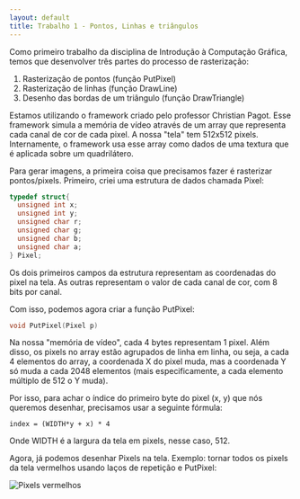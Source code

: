 ```yaml
---
layout: default
title: Trabalho 1 - Pontos, Linhas e triângulos
---
```


  Como primeiro trabalho da disciplina de Introdução à Computação Gráfica, temos que desenvolver três partes do processo de rasterização:

1. Rasterização de pontos (função PutPixel)
2. Rasterização de linhas (função DrawLine)
3. Desenho das bordas de um triângulo (função DrawTriangle)
<!--more-->

  Estamos utilizando o framework criado pelo professor Christian Pagot. Esse framework simula a memória de vídeo através de um array que representa cada canal de cor de cada pixel. A nossa "tela" tem 512x512 pixels. Internamente, o framework usa esse array como dados de uma textura que é aplicada sobre um quadrilátero.

  Para gerar imagens, a primeira coisa que precisamos fazer é rasterizar pontos/pixels. Primeiro, criei uma estrutura de dados chamada Pixel:
  
  ```C++
  typedef struct{
    unsigned int x;
    unsigned int y;
    unsigned char r;
    unsigned char g;
    unsigned char b;
    unsigned char a;
  } Pixel;
  ```
  Os dois primeiros campos da estrutura representam as coordenadas do pixel na tela. As outras representam o valor de cada canal de cor, com 8 bits por canal.
  
  Com isso, podemos agora criar a função PutPixel:
  
  ```C++
  void PutPixel(Pixel p)
  ```
  
  Na nossa "memória de vídeo", cada 4 bytes representam 1 pixel. Além disso, os pixels no array estão agrupados de linha em linha, ou seja, a cada 4 elementos do array, a coordenada X do pixel muda, mas a coordenada Y só muda a cada 2048 elementos (mais especificamente, a cada elemento múltiplo de 512 o Y muda).
  
  Por isso, para achar o índice do primeiro byte do pixel (x, y) que nós queremos desenhar, precisamos usar a seguinte fórmula:
  
  ```
  index = (WIDTH*y + x) * 4
  ```
  
  Onde WIDTH é a largura da tela em pixels, nesse caso, 512.

  Agora, já podemos desenhar Pixels na tela. Exemplo: tornar todos os pixels da tela vermelhos usando laços de repetição e PutPixel:
  
  ![Pixels vermelhos](/CGTrabalhos/docs/assets/2.jpg)
